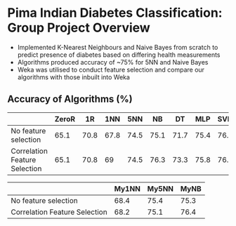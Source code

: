 # Pima Indian Diabetes Classification: Group Project Overview

- Implemented K-Nearest Neighbours and Naive Bayes from scratch to predict presence of diabetes based on differing health measurements
- Algorithms produced accuracy of ~75% for 5NN and Naive Bayes
- Weka was utilised to conduct feature selection and compare our algorithms with those inbuilt into Weka

## Accuracy of Algorithms (%)

|                               | ZeroR | 1R   | 1NN  | 5NN  | NB   | DT   | MLP  | SVM  | RF   |
|-------------------------------|-------|------|------|------|------|------|------|------|------|
| No feature selection          | 65.1  | 70.8 | 67.8 | 74.5 | 75.1 | 71.7 | 75.4 | 76.3 | 74.9 |
| Correlation Feature Selection | 65.1  | 70.8 | 69   | 74.5 | 76.3 | 73.3 | 75.8 | 76.7 | 75.9 |

|                               | My1NN | My5NN | MyNB |
|-------------------------------|-------|-------|------|
| No feature selection          | 68.4  | 75.4  | 75.3 |
| Correlation Feature Selection | 68.2  | 75.1  | 76.4 |
